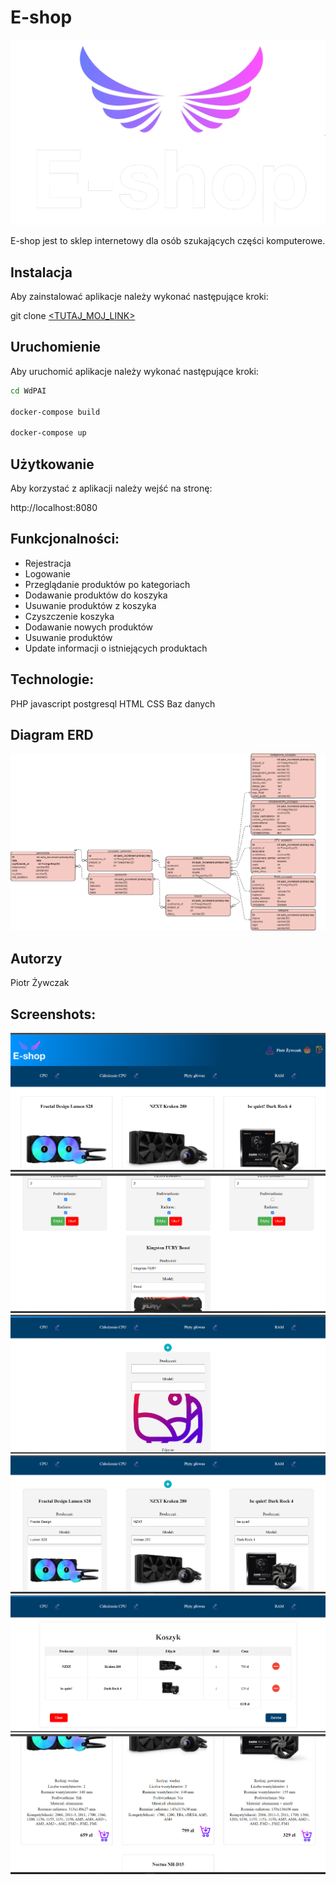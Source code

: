 # E-shop
![Logo Projektu](https://github.com/zywczak/WdPAI/blob/main/public/img/logo1.png)

E-shop jest to sklep internetowy dla osób szukających części komputerowe.


## Instalacja

Aby zainstalować aplikacje należy wykonać następujące kroki:

git clone [<TUTAJ_MOJ_LINK>](https://github.com/zywczak/WdPAI)


## Uruchomienie

Aby uruchomić aplikacje należy wykonać następujące kroki:

```bash
cd WdPAI

docker-compose build

docker-compose up
```

## Użytkowanie

Aby korzystać z aplikacji należy wejść na stronę:

http://localhost:8080

## Funkcjonalności:
- Rejestracja
- Logowanie
- Przeglądanie produktów po kategoriach
- Dodawanie produktów do koszyka 
- Usuwanie produktów z koszyka
- Czyszczenie koszyka
- Dodawanie nowych produktów
- Usuwanie produktów
- Update informacji o istniejących produktach

## Technologie:
PHP
javascript
postgresql
HTML
CSS
Baz danych

## Diagram ERD
![Diagram_ERD](https://github.com/zywczak/WdPAI/blob/main/Diagram%20ERD.png)

## Autorzy
Piotr Żywczak

## Screenshots:
![SS1](https://github.com/zywczak/WdPAI/blob/main/screenshot1.png)
![SS2](https://github.com/zywczak/WdPAI/blob/main/screenshot2.png)
![SS3](https://github.com/zywczak/WdPAI/blob/main/screenshot3.png)
![SS4](https://github.com/zywczak/WdPAI/blob/main/screenshot4.png)
![SS5](https://github.com/zywczak/WdPAI/blob/main/screenshot5.png)
![SS6](https://github.com/zywczak/WdPAI/blob/main/screenshot6.png)
